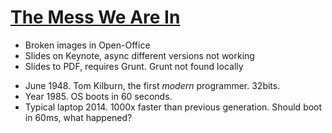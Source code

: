 # [The Mess We Are In](https://www.youtube.com/watch?v=lKXe3HUG2l4)


- Broken images in Open-Office
- Slides on Keynote, async different versions not working
- Slides to PDF, requires Grunt. Grunt not found locally

* June 1948. Tom Kilburn, the first _modern_ programmer. 32bits.
* Year 1985. OS boots in 60 seconds.
* Typical laptop 2014. 1000x faster than previous generation. Should boot in 60ms, what happened?